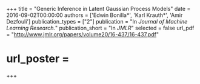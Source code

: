 +++
title = "Generic Inference in Latent Gaussian Process Models"
date = 2016-09-02T00:00:00
authors = ['Edwin Bonilla\*', 'Karl Krauth\*', 'Amir Dezfouli']
publication_types = ["2"]
publication = "In *Journal of Machine Learning Research.*"
publication_short = "In *JMLR*"
selected = false
url_pdf = "http://www.jmlr.org/papers/volume20/16-437/16-437.pdf"
# url_poster =  
+++
